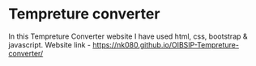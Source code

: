 # Tempreture converter
In this Tempreture Converter website I have used html, css, bootstrap & javascript. Website link - https://nk080.github.io/OIBSIP-Tempreture-converter/

